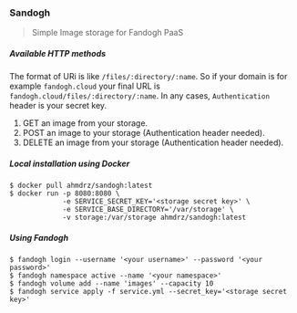 ### Sandogh
> Simple Image storage for Fandogh PaaS 

##### Available HTTP methods

The format of URi is like `/files/:directory/:name`. So if your domain is for example `fandogh.cloud` your final URL is `fandogh.cloud/files/:directory/:name`. In any cases, `Authentication` header is your secret key.

1. GET an image from your storage.
2. POST an image to your storage (Authentication header needed).
3. DELETE an image from your storage (Authentication header needed).

##### Local installation using Docker

```
$ docker pull ahmdrz/sandogh:latest
$ docker run -p 8080:8080 \
             -e SERVICE_SECRET_KEY='<storage secret key>' \
             -e SERVICE_BASE_DIRECTORY='/var/storage' \
             -v storage:/var/storage ahmdrz/sandogh:latest 
```

##### Using Fandogh

```
$ fandogh login --username '<your username>' --password '<your password>'
$ fandogh namespace active --name '<your namespace>'
$ fandogh volume add --name 'images' --capacity 10
$ fandogh service apply -f service.yml --secret_key='<storage secret key>'
```
